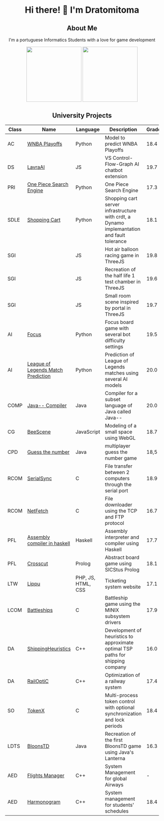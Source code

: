 <div align="center">

# Hi there! 👋 I'm Dratomitoma

## About Me

I'm a portuguese Informatics Students with a love for game development
</div>

<div align="center">
  <img height=180em src="https://github-readme-stats.vercel.app/api/top-langs/?username=dratomitoma&layout=compact">
  <img height=180em src="https://github-readme-stats.vercel.app/api?username=dratomitoma&show_icons=true&hide_border=true">
</div>

<div align="center">
  
## University Projects

| Class     | Name | Language | Description                                 | Grade |
|-----------|------|----------|---------------------------------------------|-------|
| AC | [WNBA Playoffs](https://github.com/Tiago27Cruz/Predict-WNBA-Playoff-AI-Model) | Python | Model to predict WNBA Playoffs | 18.4 |
| DS | [LavraAI](https://github.com/FEUP-MEIC-DS-2024-25/T05_G03) | JS | VS Control-Flow-Graph AI chatbot extension | 19.7 |
| PRI | [One Piece Search Engine](https://github.com/Tiago27Cruz/One-Piece-Search-Engine) | Python | One Piece Search Engine | 17.3 |
| SDLE | [Shopping Cart]() | Python | Shopping cart server infrastructure with crdt, a Dynamo implemantation and fault tolerance | 18.1 |
| SGI | []() | JS | Hot air balloon racing game in ThreeJS | 19.8 |
| SGI | []() | JS | Recreation of the half life 1 test chamber in ThreeJS | 19.6 |
| SGI | []() | JS | Small room scene inspired by portal in ThreeJS | 19.7 | 
| AI | [Focus](https://github.com/Tonevanda/IA/tree/main/proj1) | Python | Focus board game with several bot difficulty settings | 19.5 |
| AI | [League of Legends Match Prediction](https://github.com/Tonevanda/IA/tree/main/proj2) | Python |	Prediction of League of Legends matches using several AI models | 20.0 |
| COMP | 	[Java-- Compiler](https://github.com/Tonevanda/Compilers/tree/master/proj) | Java | Compiler for a subset language of Java called Java-- | 20.0 |
| CG | [BeeScene]() | JavaScript | Modeling of a small space using WebGL | 18.7 |
| CPD | [Guess the number]() | Java | multiplayer guess the number game | 18,5 |
| RCOM | [SerialSync](https://github.com/Tonevanda/RCOM/tree/main/proj1) | C | File transfer between 2 computers through the serial port | 18.9 |
| RCOM | [NetFetch](https://github.com/Tonevanda/RCOM/tree/main/proj2) | C | File downloader using the TCP and FTP protocol | 16.7 |
| PFL | [Assembly compiler in haskell](https://github.com/Tonevanda/PFL-Haskell) | Haskell | Assembly interpreter and compiler using Haskell | 17.7 |
| PFL | [Crosscut](https://github.com/dratomitoma/CrossCut) | Prolog | Abstract board game using SICStus Prolog | 18.1 |
| LTW | [Lippu](https://github.com/dratomitoma/LIPPU) | PHP, JS, HTML, CSS | Ticketing system website | 17.1 |
| LCOM | [Battleships](https://github.com/dratomitoma/LCOM/tree/main/proj) | C | Battleship game using the MINIX subsystem drivers | 17.9 |
| DA | [ShippingHeuristics](https://github.com/dratomitoma/DA-Shipping) | C++ | Development of heuristics to approximate optimal TSP paths for shipping company | 16.0 |
| DA | [RailOptiC](https://github.com/dratomitoma/DA-Railway) | C++ | Optimization of a railway system | 17.4 |
| SO | [TokenX](https://github.com/Tonevanda/SO) | 	C | Multi-process token control with optional synchronization and lock periods | 18.4 |
| LDTS | [BloonsTD](https://github.com/dratomitoma/LDTS-Bloons) | Java | Recreation of the first BloonsTD game using Java's Lanterna | 16.3 |
| AED | [Flights Manager](https://github.com/dratomitoma/AED-Airline) | C++ | System Management for global Airways | - |
| AED | [Harmonogram](https://github.com/dratomitoma/AED-Schedules) | C++ | System management for students' schedules | 18.4 |
